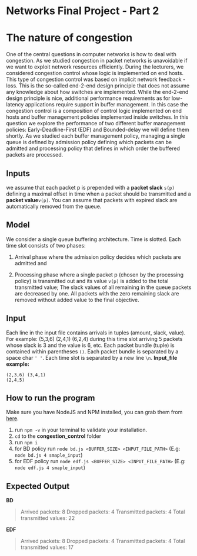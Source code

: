 # Networks Final Project  - Part 2

# The nature of congestion

One of the central questions in computer networks is how to deal with congestion. As we studied congestion in packet networks is unavoidable if we want to exploit network resources efficiently. During the lecturers, we considered congestion control whose logic is implemented on end hosts. This type of congestion control was based on implicit network feedback - loss. This is the so-called end-2-end design principle that does not assume any knowledge about how switches are implemented. While the end-2-end design principle is nice, additional performance requirements as for low-latency applications require support in buffer management. In this case the congestion control is a composition of control logic implemented on end hosts and buffer management policies implemented inside switches. In this question we explore the performance of two different buffer management policies: Early-Deadline-First (EDF) and Bounded-delay we will define them shortly. As we studied each buffer management policy, managing a single queue is defined by admission policy defining which packets can be admitted and processing policy that defines in which order the buffered packets are processed.


## Inputs

we assume that each packet p is prepended with a​ **packet slack** ​`s(p)` defining a maximal offset in time when a packet should be transmitted and a ​**packet​ ​value** ​`v(p)`. You can assume that packets with expired slack are automatically removed from the queue.

## Model

We consider a single queue buffering architecture. Time is slotted. Each time slot consists of two phases:

1.   Arrival phase​ where the admission policy decides which packets are admitted and
    
2.   Processing phase​ where a single packet p (chosen by the processing policy) is transmitted out and its value `v(p)` is added to the total transmitted value; The slack values of all remaining in the queue packets are decreased by one. All packets with the zero remaining slack are removed without added value to the final objective.

## Input

Each line in the input file contains arrivals in tuples (amount, slack, value).  
For example: (5,3,6) (2,4,1) (6,2,4)  during this time slot arriving 5 packets whose slack is 3 and the value is 6, etc. 
Each packet bundle (tuple) is contained within parentheses `()`.
Each packet bundle is separated by a space char `' '`.
Each time slot is separated by a new line `\n`.
**Input_file example:**

    (2,3,6) (3,4,1)
    (2,4,5)


## How to run the program

Make sure you have  NodeJS and NPM installed, you can grab them from [here](https://nodejs.org/en/).
1.	run `npm -v` in your terminal to validate your installation.
2.	`cd` to the **congestion_control** folder
3.	run `npm i`
4.	for BD policy run `node bd.js <BUFFER_SIZE> <INPUT_FILE_PATH>` (E.g: `node bd.js 4 smaple_input`)
5.	for EDF policy run `node edf.js <BUFFER_SIZE> <INPUT_FILE_PATH>` (E.g: `node edf.js 4 smaple_input`)

## Expected Output
**BD**
> Arrived packets: 8
> Dropped packets: 4
> Transmitted packets: 4
> Total transmitted values: 22

**EDF**
> Arrived packets: 8
> Dropped packets: 4
> Transmitted packets: 4
> Total transmitted values: 17
